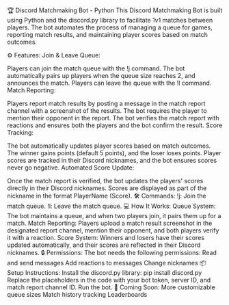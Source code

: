 🏆 Discord Matchmaking Bot - Python
  This Discord Matchmaking Bot is built using Python and the discord.py library to facilitate 1v1 matches between players. The bot automates the process of managing a queue for games, reporting match results, and maintaining player scores based on match outcomes.

⚙️ Features:
Join & Leave Queue:

  Players can join the match queue with the !j command.
  The bot automatically pairs up players when the queue size reaches 2, and announces the match.
  Players can leave the queue with the !l command.
  Match Reporting:
  
  Players report match results by posting a message in the match report channel with a screenshot of the results.
  The bot requires the player to mention their opponent in the report.
  The bot verifies the match report with reactions and ensures both the players and the bot confirm the result.
  Score Tracking:
  
  The bot automatically updates player scores based on match outcomes.
  The winner gains points (default 5 points), and the loser loses points.
  Player scores are tracked in their Discord nicknames, and the bot ensures scores never go negative.
  Automated Score Update:

Once the match report is verified, the bot updates the players' scores directly in their Discord nicknames. Scores are displayed as part of the nickname in the format PlayerName (Score).
🛠️ Commands:
  !j: Join the match queue.
  !l: Leave the match queue.
  💻 How It Works:
  Queue System: The bot maintains a queue, and when two players join, it pairs them up for a match.
  Match Reporting: Players upload a match result screenshot in the designated report channel, mention their opponent, and both players verify it with a reaction.
  Score System: Winners and losers have their scores updated automatically, and their scores are reflected in their Discord nicknames.
🔒 Permissions:
  The bot needs the following permissions:
  Read and send messages
  Add reactions to messages
  Change nicknames
📦 Setup Instructions:
  Install the discord.py library:
  pip install discord.py
  Replace the placeholders in the code with your bot token, server ID, and match report channel ID.
  Run the bot.
🚀 Coming Soon:
More customizable queue sizes
Match history tracking
Leaderboards
